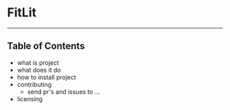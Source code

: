# FitLit

---

## Table of Contents

- what is project
- what does it do
- how to install project
- contributing
  - send pr's and issues to ...
- licensing